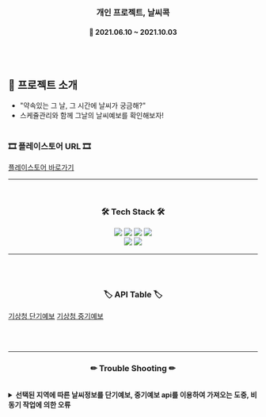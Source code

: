 <h3 align="center"><b>개인 프로젝트, 날씨콕</b></h3>

<h4 align="center">📆 2021.06.10 ~ 2021.10.03</h4>
<br>
<br>

## 📌 프로젝트 소개

- "약속있는 그 날, 그 시간에 날씨가 궁금해?" <br>
- 스케쥴관리와 함께 그날의 날씨예보를 확인해보자!
<br><br> 

<h3><b>🎞 플레이스토어 URL 🎞</b></h3>

[플레이스토어 바로가기](https://play.google.com/store/apps/details?id=com.devpilot.weatherkok)

---

<br>
<h3 align="center"><b>🛠 Tech Stack 🛠</b></h3>
<p align="center">
<img src="https://img.shields.io/badge/Java-0769AD?style=for-the-badge&logo=java&logoColor=white">
<img src="https://img.shields.io/badge/github-181717?style=for-the-badge&logo=github&logoColor=white">
<img src="https://img.shields.io/badge/eventBus-181717?style=for-the-badge&logo=eventBus&logoColor=white">
<img src="https://img.shields.io/badge/RxJava-181717?style=for-the-badge&logo=RxJava&logoColor=white">
</br>
<img src="https://img.shields.io/badge/AndroidStudio-F80000?style=for-the-badge&logo=AndroidStudio&logoColor=white">
<img src="https://img.shields.io/badge/Preference-61DAFB?style=for-the-badge&logo=Preference&logoColor=white">

---

<br><br>

<h3 align="center"><b>🏷 API Table 🏷</b></h3>

[기상청 단기예보](https://www.data.go.kr/iim/api/selectAPIAcountView.do)
[기상청 중기예보](https://www.data.go.kr/iim/api/selectAPIAcountView.do)

<br><br>

---

<h3 align="center"><b>✏ Trouble Shooting ✏</b></h3>
<br>
<details>
    <summary>
        <b>선택된 지역에 따른 날씨정보를 단기예보, 중기예보 api를 이용하여 가져오는 도중, 비동기 작업에 의한 오류</b>
    </summary>
    <br>여러 장소를 입력해둘 시, 나중에 요청한 지역 날씨정보가 먼저 신청한 날씨정보보다 먼저 도착하게 되고, 데이터의 수신이 완료된 후,
    <br>메인페이지로 넘어가는 과정에서 데이터 유실이 발생함.
    <br>해결 : eventBus를 이용하여 해당 데이터들의 전송이 완벽하게 완료되면 함수가 실행되도록 변경
</details>
